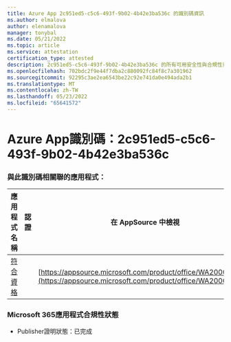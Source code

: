 ```yaml
---
title: Azure App 2c951ed5-c5c6-493f-9b02-4b42e3ba536c 的識別碼資訊
ms.author: elmalova
author: elenamalova
manager: tonybal
ms.date: 05/21/2022
ms.topic: article
ms.service: attestation
certification_type: attested
description: 2c951ed5-c5c6-493f-9b02-4b42e3ba536c 的所有可用安全性與合規性資訊。
ms.openlocfilehash: 702bdc2f9e44f7dba2c880092fc84f8c7a301962
ms.sourcegitcommit: 92295c3ae2ea6543be22c92e741da0e494ada2b1
ms.translationtype: MT
ms.contentlocale: zh-TW
ms.lasthandoff: 05/23/2022
ms.locfileid: "65641572"
---
```

# <a name="azure-app-id-2c951ed5-c5c6-493f-9b02-4b42e3ba536c"></a>Azure App識別碼：2c951ed5-c5c6-493f-9b02-4b42e3ba536c


### <a name="apps-associated-with-this-id"></a>與此識別碼相關聯的應用程式：
| **應用程式名稱** | **認證** | **在 AppSource 中檢視** |
|--------------|---------------|-----------------------|
| [符合資格](../forward/WA200002720.md) |  | [https://appsource.microsoft.com/product/office/WA200002720](https://appsource.microsoft.com/product/office/WA200002720) |

### <a name="microsoft-365-app-compliance-status"></a>Microsoft 365應用程式合規性狀態
- Publisher證明狀態：已完成
